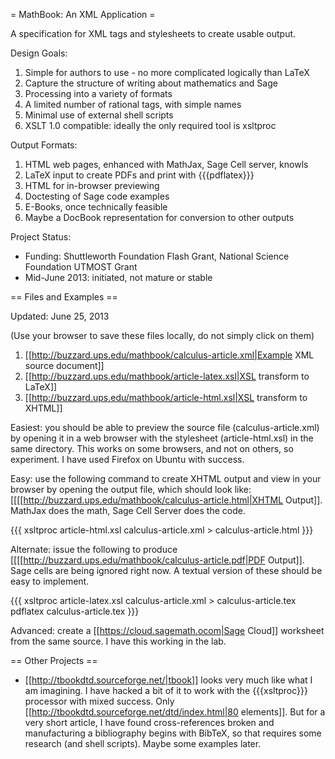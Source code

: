 = MathBook: An XML Application =

A specification for XML tags and stylesheets to create usable output.

Design Goals:

  1. Simple for authors to use - no more complicated logically than LaTeX
  1. Capture the structure of writing about mathematics and Sage
  1. Processing into a variety of formats
  1. A limited number of rational tags, with simple names
  1. Minimal use of external shell scripts
  1. XSLT 1.0 compatible: ideally the only required tool is xsltproc 


Output Formats:

  1.  HTML web pages, enhanced with MathJax, Sage Cell server, knowls
  1.  LaTeX input to create PDFs and print with {{{pdflatex}}}
  1.  HTML for in-browser previewing
  1.  Doctesting of Sage code examples
  1.  E-Books, once technically feasible
  1.  Maybe a DocBook representation for conversion to other outputs

Project Status:

  * Funding:  Shuttleworth Foundation Flash Grant, National Science Foundation UTMOST Grant
  * Mid-June 2013: initiated, not mature or stable


== Files and Examples ==

Updated: June 25, 2013
  
  (Use your browser to save these files locally, do not simply click on them)

  1.  [[http://buzzard.ups.edu/mathbook/calculus-article.xml|Example XML source document]]
  1.  [[http://buzzard.ups.edu/mathbook/article-latex.xsl|XSL transform to LaTeX]]
  1.  [[http://buzzard.ups.edu/mathbook/article-html.xsl|XSL transform to XHTML]]

Easiest: you should be able to preview the source file (calculus-article.xml) by opening it in a web browser with the stylesheet (article-html.xsl) in the same directory.  This works on some browsers, and not on others, so experiment.  I have used Firefox on Ubuntu with success.

Easy: use the following command to create XHTML output and view in your browser by opening the output file, which should look like:  [[[[http://buzzard.ups.edu/mathbook/calculus-article.html|XHTML Output]].  MathJax does the math, Sage Cell Server does the code.

{{{
xsltproc article-html.xsl calculus-article.xml > calculus-article.html
}}}

Alternate: issue the following to produce [[[[http://buzzard.ups.edu/mathbook/calculus-article.pdf|PDF Output]].  Sage cells are being ignored right now.  A textual version of these should be easy to implement.

{{{
xsltproc article-latex.xsl calculus-article.xml > calculus-article.tex
pdflatex calculus-article.tex
}}}

Advanced: create a [[https://cloud.sagemath.ocom|Sage Cloud]] worksheet from the same source.  I have this working in the lab.

== Other Projects ==

 * [[http://tbookdtd.sourceforge.net/|tbook]] looks very much like what I am imagining.  I have hacked a bit of it to work with the {{{xsltproc}}} processor with mixed success.  Only [[http://tbookdtd.sourceforge.net/dtd/index.html|80 elements]].  But for a very short article, I have found cross-references broken and manufacturing a bibliography begins with BibTeX, so that requires some research (and shell scripts).  Maybe some examples later.
